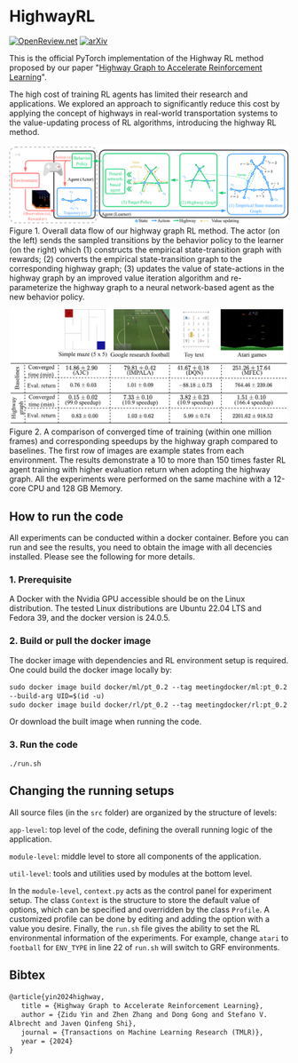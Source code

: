 # HighwayRL

[![OpenReview.net](https://img.shields.io/badge/OpenReview.net-3mJZfL77WM-70160f.svg)](https://openreview.net/forum?id=3mJZfL77WM)
[![arXiv](https://img.shields.io/badge/arXiv-2405.11727-b31b1b.svg)](https://arxiv.org/abs/2405.11727)


This is the official PyTorch implementation of the Highway RL method proposed by our paper "[Highway Graph to Accelerate Reinforcement Learning](https://openreview.net/forum?id=3mJZfL77WM)". 

The high cost of training RL agents has limited their research and applications.
We explored an approach to significantly reduce this cost by applying the concept of highways in real-world transportation systems to the value-updating process of RL algorithms, introducing the highway RL method.


![Alt text](docs/4_1.png)
Figure 1. Overall data flow of our highway graph RL method. The actor (on the left) sends the sampled transitions by the behavior policy to the learner (on the right) which (1) constructs the empirical state-transition graph with rewards; (2) converts the empirical state-transition graph to the corresponding highway graph; (3) updates the value of state-actions in the highway graph by an improved value iteration algorithm and re-parameterize the highway graph to a neural network-based agent as the new behavior policy.


![Alt text](docs/1_2.png)
Figure 2. A comparison of converged time of training (within one million frames) and corresponding speedups by the highway graph compared to baselines.
The first row of images are example states from each environment.
The results demonstrate a 10 to more than 150 times faster RL agent training with higher evaluation return when adopting the highway graph.
All the experiments were performed on the same machine with a 12-core CPU and 128 GB Memory.


## How to run the code

All experiments can be conducted within a docker container.
Before you can run and see the results, you need to obtain the image with all decencies installed.
Please see the following for more details.

### 1. Prerequisite
A Docker with the Nvidia GPU accessible should be on the Linux distribution. 
The tested Linux distributions are Ubuntu 22.04 LTS and Fedora 39, and the docker version is 24.0.5. 

### 2. Build or pull the docker image
The docker image with dependencies and RL environment setup is required.
One could build the docker image locally by:

    sudo docker image build docker/ml/pt_0.2 --tag meetingdocker/ml:pt_0.2 --build-arg UID=$(id -u)
    sudo docker image build docker/rl/pt_0.2 --tag meetingdocker/rl:pt_0.2

Or download the built image when running the code.
 
### 3. Run the code

    ./run.sh

## Changing the running setups
All source files (in the `src` folder) are organized by the structure of levels:

`app-level`: top level of the code, defining the overall running logic of the application.

`module-level`: middle level to store all components of the application.

`util-level`: tools and utilities used by modules at the bottom level.

In the `module-level`, `context.py` acts as the control panel for experiment setup.
The class `Context` is the structure to store the default value of options, which can be specified and overridden by the class `Profile`.
A customized profile can be done by editing and adding the option with a value you desire.
Finally, the `run.sh` file gives the ability to set the RL environmental information of the experiments. For example, change `atari` to `football` for `ENV_TYPE` in line 22 of `run.sh` will switch to GRF environments.


## Bibtex
```
@article{yin2024highway,
   title = {Highway Graph to Accelerate Reinforcement Learning},
   author = {Zidu Yin and Zhen Zhang and Dong Gong and Stefano V. Albrecht and Javen Qinfeng Shi},
   journal = {Transactions on Machine Learning Research (TMLR)},
   year = {2024}
}
```
